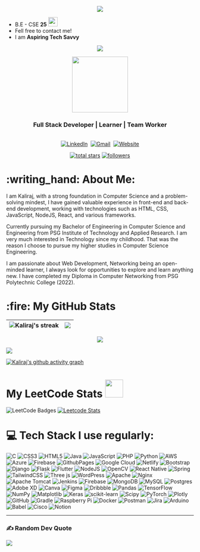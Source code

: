 <p align="center">
  <img src="https://capsule-render.vercel.app/api?type=waving&color=gradient&height=300&section=header&text=Hey%20Everyone&fontSize=90" />
</p>

- B.E - CSE **25** <img src="https://github.com/Kalirajm01/Kalirajm01/assets/92640470/f7475865-7b60-4fa6-aa8a-41a2b60e0155" height="25">
- Fell free to contact me!
- I am **Aspiring Tech Savvy**

<p align="center">
  <a href="https://github.com/DenverCoder1/readme-typing-svg"><img src="https://readme-typing-svg.herokuapp.com?color=F73C07&lines=I+am+Kaliraj+%F0%9F%91%8B+;Computer%20Science%20Engineer;Full%20Stack%20Developer;Self%20Learner&center=true&width=380&height=45"></a>
</p>
<div id="header" align="center">
  <img src="https://media.giphy.com/media/jdPMeyv9rn0hZHh8n9/giphy.gif" width="150"/>
</div>

<h3 align="center">Full Stack Developer | Learner | Team Worker</h3>


<p align="center">
<br>
<a href="https://www.linkedin.com/in/kaliraj01/"><img src="https://img.shields.io/badge/linkedin-%230077B5.svg?&style=for-the-badge&logo=linkedin&logoColor=white" alt="LinkedIn" /></a>&nbsp;
<a href="mailto:kalirajm01@gmail.com?subject=Hi%20Kaliraj"><img src="https://img.shields.io/badge/gmail-%23D14836.svg?&style=for-the-badge&logo=gmail&logoColor=white" alt="Gmail"/></a>&nbsp;
<a href="https://kaliraj.netlify.app/"><img alt="Website" src="https://img.shields.io/website?style=for-the-badge&up_message=portfolio&url=https%3A%2F%2Fkkvanonymous.github.io%2F"></a>
</p>

<p align="center">
  <a href="https://github.com/Kalirajm01?tab=repositories&sort=stargazers">
    <img alt="total stars" title="Total stars on GitHub" src="https://custom-icon-badges.herokuapp.com/badge/dynamic/json?logo=star&color=55960c&labelColor=488207&label=Stars&style=for-the-badge&query=%24.stars&url=https://api.github-star-counter.workers.dev/user/kalirajm01"/></a>
  <a href="https://github.com/kalirajm01?tab=followers">
    <img alt="followers" title="Follow me on Github" src="https://custom-icon-badges.herokuapp.com/github/followers/kalirajm01?color=236ad3&labelColor=1155ba&style=for-the-badge&logo=person-add&label=Follow&logoColor=white"/></a>
</p>

<h1> :writing_hand: About Me:</h1>

  I am Kaliraj, with a strong foundation in Computer Science and a problem-solving mindest, I have gained valuable experience in front-end and back-end development, working with technologies such as HTML, CSS, JavaScript, NodeJS, React, and various frameworks.
  
  Currently pursuing my Bachelor of Engineering in Computer Science and Engineering from PSG Institute of Technology and Applied Research. I am very much interested in Technology since my childhood. That was the reason I choose to pursue my higher studies in Computer Science Engineering.
  
  I am passionate about Web Development, Networking being an open-minded learner, I always look for opportunities to explore and learn anything new. I have completed my Diploma in Computer Networking from PSG Polytechnic College (2022).

<h1> :fire: My GitHub Stats</h1>

|<img align=center alt="Kaliraj's streak" src="https://github-readme-stats.vercel.app/api?username=kalirajm01&show_icons=true&count_private=true&include_all_commits=true"/>|<img src="https://github-readme-streak-stats.herokuapp.com/?&user=kalirajm01&theme=dark"/>|
|---|---|

<p align="center">
<img src="https://github-profile-trophy.vercel.app/?username=kalirajm01&theme=darkhub">

![](https://github-contributor-stats.vercel.app/api?username=kalirajm01&limit=5&theme=highcontrast&combine_all_yearly_contributions=true)

[![Kaliraj's github activity graph](https://github-readme-activity-graph.vercel.app/graph?username=kalirajm01&bg_color=000000&color=ffffff&line=51f565&point=ffffff&area=true&hide_border=true)](https://github.com/kalirajm01/github-readme-activity-graph)
</p>

<h1>My LeetCode Stats <img src="https://media.giphy.com/media/cmOBZdewjfLzV9NQiH/giphy.gif" width="48" /></h1>

<img src="https://leetcode-badge-showcase.vercel.app/api?username=kalirajm&theme=mint" alt="LeetCode Badges"/> [![Leetcode Stats](https://leetcard.jacoblin.cool/kalirajm?ext=contest&theme=dark)](https://leetcode.com/kalirajm)

# 💻 Tech Stack I use regularly:
![C](https://img.shields.io/badge/c-%2300599C.svg?style=flat-square&logo=c&logoColor=white) ![CSS3](https://img.shields.io/badge/css3-%231572B6.svg?style=flat-square&logo=css3&logoColor=white) ![HTML5](https://img.shields.io/badge/html5-%23E34F26.svg?style=flat-square&logo=html5&logoColor=white) ![Java](https://img.shields.io/badge/java-%23ED8B00.svg?style=flat-square&logo=openjdk&logoColor=white) ![JavaScript](https://img.shields.io/badge/javascript-%23323330.svg?style=flat-square&logo=javascript&logoColor=%23F7DF1E) ![PHP](https://img.shields.io/badge/php-%23777BB4.svg?style=flat-square&logo=php&logoColor=white) ![Python](https://img.shields.io/badge/python-3670A0?style=flat-square&logo=python&logoColor=ffdd54) ![AWS](https://img.shields.io/badge/AWS-%23FF9900.svg?style=flat-square&logo=amazon-aws&logoColor=white) ![Azure](https://img.shields.io/badge/azure-%230072C6.svg?style=flat-square&logo=microsoftazure&logoColor=white) ![Firebase](https://img.shields.io/badge/firebase-%23039BE5.svg?style=flat-square&logo=firebase) ![GithubPages](https://img.shields.io/badge/github%20pages-121013?style=flat-square&logo=github&logoColor=white) ![Google Cloud](https://img.shields.io/badge/GoogleCloud-%234285F4.svg?style=flat-square&logo=google-cloud&logoColor=white) ![Netlify](https://img.shields.io/badge/netlify-%23000000.svg?style=flat-square&logo=netlify&logoColor=#00C7B7) ![Bootstrap](https://img.shields.io/badge/bootstrap-%238511FA.svg?style=flat-square&logo=bootstrap&logoColor=white) ![Django](https://img.shields.io/badge/django-%23092E20.svg?style=flat-square&logo=django&logoColor=white) ![Flask](https://img.shields.io/badge/flask-%23000.svg?style=flat-square&logo=flask&logoColor=white) ![Flutter](https://img.shields.io/badge/Flutter-%2302569B.svg?style=flat-square&logo=Flutter&logoColor=white) ![NodeJS](https://img.shields.io/badge/node.js-6DA55F?style=flat-square&logo=node.js&logoColor=white) ![OpenCV](https://img.shields.io/badge/opencv-%23white.svg?style=flat-square&logo=opencv&logoColor=white) ![React Native](https://img.shields.io/badge/react_native-%2320232a.svg?style=flat-square&logo=react&logoColor=%2361DAFB) ![Spring](https://img.shields.io/badge/spring-%236DB33F.svg?style=flat-square&logo=spring&logoColor=white) ![TailwindCSS](https://img.shields.io/badge/tailwindcss-%2338B2AC.svg?style=flat-square&logo=tailwind-css&logoColor=white) ![Three js](https://img.shields.io/badge/threejs-black?style=flat-square&logo=three.js&logoColor=white) ![WordPress](https://img.shields.io/badge/WordPress-%23117AC9.svg?style=flat-square&logo=WordPress&logoColor=white) ![Apache](https://img.shields.io/badge/apache-%23D42029.svg?style=flat-square&logo=apache&logoColor=white) ![Nginx](https://img.shields.io/badge/nginx-%23009639.svg?style=flat-square&logo=nginx&logoColor=white) ![Apache Tomcat](https://img.shields.io/badge/apache%20tomcat-%23F8DC75.svg?style=flat-square&logo=apache-tomcat&logoColor=black) ![Jenkins](https://img.shields.io/badge/jenkins-%232C5263.svg?style=flat-square&logo=jenkins&logoColor=white) ![Firebase](https://img.shields.io/badge/firebase-a08021?style=flat-square&logo=firebase&logoColor=ffcd34) ![MongoDB](https://img.shields.io/badge/MongoDB-%234ea94b.svg?style=flat-square&logo=mongodb&logoColor=white) ![MySQL](https://img.shields.io/badge/mysql-4479A1.svg?style=flat-square&logo=mysql&logoColor=white) ![Postgres](https://img.shields.io/badge/postgres-%23316192.svg?style=flat-square&logo=postgresql&logoColor=white) ![Adobe XD](https://img.shields.io/badge/Adobe%20XD-470137?style=flat-square&logo=Adobe%20XD&logoColor=#FF61F6) ![Canva](https://img.shields.io/badge/Canva-%2300C4CC.svg?style=flat-square&logo=Canva&logoColor=white) ![Figma](https://img.shields.io/badge/figma-%23F24E1E.svg?style=flat-square&logo=figma&logoColor=white) ![Dribbble](https://img.shields.io/badge/Dribbble-EA4C89?style=flat-square&logo=dribbble&logoColor=white) ![Pandas](https://img.shields.io/badge/pandas-%23150458.svg?style=flat-square&logo=pandas&logoColor=white) ![TensorFlow](https://img.shields.io/badge/TensorFlow-%23FF6F00.svg?style=flat-square&logo=TensorFlow&logoColor=white) ![NumPy](https://img.shields.io/badge/numpy-%23013243.svg?style=flat-square&logo=numpy&logoColor=white) ![Matplotlib](https://img.shields.io/badge/Matplotlib-%23ffffff.svg?style=flat-square&logo=Matplotlib&logoColor=black) ![Keras](https://img.shields.io/badge/Keras-%23D00000.svg?style=flat-square&logo=Keras&logoColor=white) ![scikit-learn](https://img.shields.io/badge/scikit--learn-%23F7931E.svg?style=flat-square&logo=scikit-learn&logoColor=white) ![Scipy](https://img.shields.io/badge/SciPy-%230C55A5.svg?style=flat-square&logo=scipy&logoColor=%white) ![PyTorch](https://img.shields.io/badge/PyTorch-%23EE4C2C.svg?style=flat-square&logo=PyTorch&logoColor=white) ![Plotly](https://img.shields.io/badge/Plotly-%233F4F75.svg?style=flat-square&logo=plotly&logoColor=white) ![GitHub](https://img.shields.io/badge/github-%23121011.svg?style=flat-square&logo=github&logoColor=white) ![Gradle](https://img.shields.io/badge/Gradle-02303A.svg?style=flat-square&logo=Gradle&logoColor=white) ![Raspberry Pi](https://img.shields.io/badge/-RaspberryPi-C51A4A?style=flat-square&logo=Raspberry-Pi) ![Docker](https://img.shields.io/badge/docker-%230db7ed.svg?style=flat-square&logo=docker&logoColor=white) ![Postman](https://img.shields.io/badge/Postman-FF6C37?style=flat-square&logo=postman&logoColor=white) ![Jira](https://img.shields.io/badge/jira-%230A0FFF.svg?style=flat-square&logo=jira&logoColor=white) ![Arduino](https://img.shields.io/badge/-Arduino-00979D?style=flat-square&logo=Arduino&logoColor=white) ![Babel](https://img.shields.io/badge/Babel-F9DC3e?style=flat-square&logo=babel&logoColor=black) ![Cisco](https://img.shields.io/badge/cisco-%23049fd9.svg?style=flat-square&logo=cisco&logoColor=black) ![Notion](https://img.shields.io/badge/Notion-%23000000.svg?style=flat-square&logo=notion&logoColor=white)

---

### ✍️ Random Dev Quote
![](https://quotes-github-readme.vercel.app/api?type=horizontal&theme=light)

<!---
Kalirajm01/Kalirajm01 is a ✨ special ✨ repository because its `README.md` (this file) appears on your GitHub profile.
You can click the Preview link to take a look at your changes.
--->

